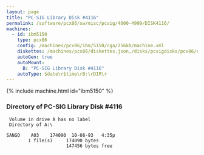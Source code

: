 ```yaml
---
layout: page
title: "PC-SIG Library Disk #4116"
permalink: /software/pcx86/sw/misc/pcsig/4000-4999/DISK4116/
machines:
  - id: ibm5150
    type: pcx86
    config: /machines/pcx86/ibm/5150/cga/256kb/machine.xml
    diskettes: /machines/pcx86/diskettes.json,/disks/pcsigdisks/pcx86/diskettes.json
    autoGen: true
    autoMount:
      B: "PC-SIG Library Disk #4116"
    autoType: $date\r$time\rB:\rDIR\r
---
```


{% include machine.html id="ibm5150" %}

### Directory of PC-SIG Library Disk #4116

     Volume in drive A has no label
     Directory of A:\

    SANGO    A03    174090  10-08-93   4:35p
            1 file(s)     174090 bytes
                          147456 bytes free
